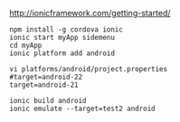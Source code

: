 http://ionicframework.com/getting-started/

```
npm install -g cordova ionic
ionic start myApp sidemenu
cd myApp
ionic platform add android

vi platforms/android/project.properties
#target=android-22
target=android-21

ionic build android
ionic emulate --target=test2 android
```